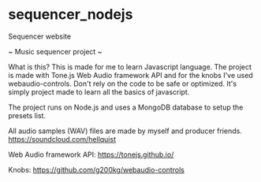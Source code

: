 # sequencer_nodejs
Sequencer website

~ Music sequencer project ~

What is this?
This is made for me to learn Javascript language. The project is made with Tone.js Web Audio framework API and for the knobs I've used webaudio-controls. Don't rely on the code to be safe or optimized. It's simply project made to learn all the basics of javascript.

The project runs on Node.js and uses a MongoDB database to setup the presets list.

All audio samples (WAV) files are made by myself and producer friends.
https://soundcloud.com/hellquist

Web Audio framework API:
https://tonejs.github.io/

Knobs:
https://github.com/g200kg/webaudio-controls

